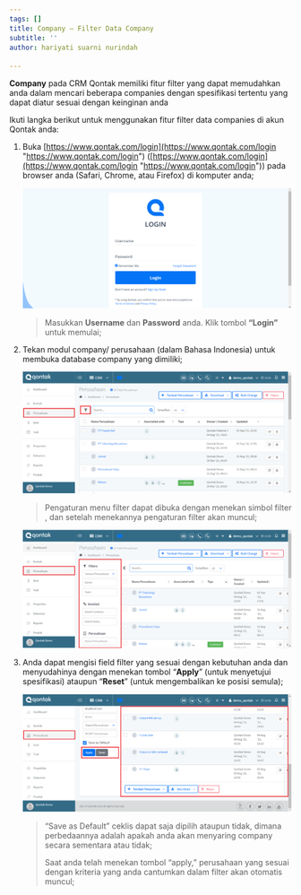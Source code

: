 ```yaml
---
tags: []
title: Company – Filter Data Company
subtitle: ''
author: hariyati suarni nurindah

---
```

**Company** pada CRM Qontak memiliki fitur filter yang dapat memudahkan anda dalam mencari beberapa companies dengan spesifikasi tertentu yang dapat diatur sesuai dengan keinginan anda

Ikuti langka berikut untuk menggunakan fitur filter data companies di akun Qontak anda:

1. Buka [https://www.qontak.com/login](https://www.qontak.com/login "https://www.qontak.com/login") ([https://www.qontak.com/login](https://www.qontak.com/login "https://www.qontak.com/login")) pada browser anda (Safari, Chrome, atau Firefox) di komputer anda;

   ![](/uploads/login.PNG)

   > Masukkan **Username** dan **Password** anda. Klik tombol **“Login”** untuk memulai;
2. Tekan modul company/ perusahaan (dalam Bahasa Indonesia) untuk membuka database company yang dimiliki;

   ![](/uploads/filterperusahaan1.PNG)

   > Pengaturan menu filter dapat dibuka dengan menekan simbol filter , dan setelah menekannya pengaturan filter akan muncul;

   ![](/uploads/filterperusahaan2.PNG)
3. Anda dapat mengisi field filter yang sesuai dengan kebutuhan anda dan menyudahinya dengan menekan tombol “**Apply**” (untuk menyetujui spesifikasi) ataupun “**Reset**” (untuk mengembalikan ke posisi semula);

   ![](/uploads/filterperusahaan3.PNG)

   > “Save as Default” ceklis dapat saja dipilih ataupun tidak, dimana perbedaannya adalah apakah anda akan menyaring company secara sementara atau tidak;
   >
   > Saat anda telah menekan tombol “apply,” perusahaan yang sesuai dengan kriteria yang anda cantumkan dalam filter akan otomatis muncul;